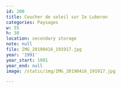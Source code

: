 ```yaml
---
id: 200
title: Coucher de soleil sur Ie Luberon
categories: Paysages
w: 55
h: 38
location: secondary storage
note: null
file: IMG_20190416_191917.jpg
year: '1991'
year_start: 1991
year_end: null
image: /static/img/IMG_20190416_191917.jpg

---
```

